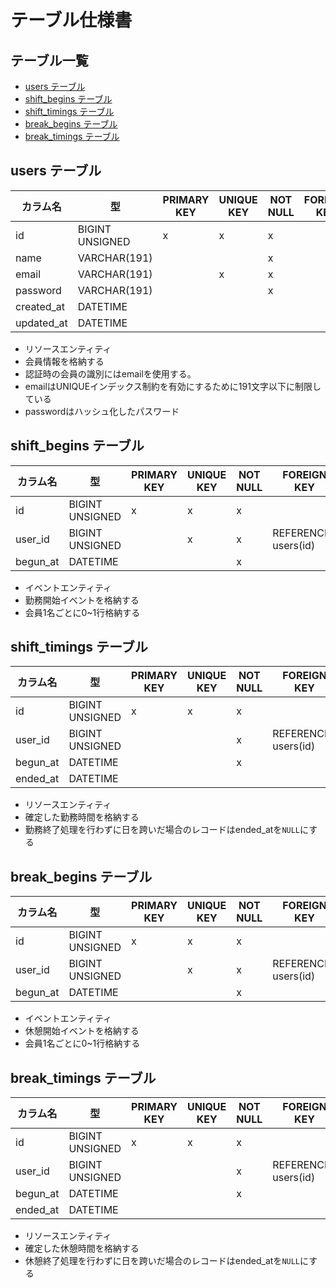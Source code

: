 <!-- omit in toc -->
# テーブル仕様書

<!-- omit in toc -->
## テーブル一覧

- [users テーブル](#users-テーブル)
- [shift\_begins テーブル](#shift_begins-テーブル)
- [shift\_timings テーブル](#shift_timings-テーブル)
- [break\_begins テーブル](#break_begins-テーブル)
- [break\_timings テーブル](#break_timings-テーブル)

## users テーブル

| カラム名 | 型 | PRIMARY KEY | UNIQUE KEY | NOT NULL | FOREIGN KEY |
| --- | --- | --- | --- | --- | --- |
| id | BIGINT UNSIGNED | x | x | x |   |
| name | VARCHAR(191) |   |   | x |   |
| email | VARCHAR(191) |   | x | x |   |
| password | VARCHAR(191) |   |   | x |   |
| created_at | DATETIME |   |   |   |   |
| updated_at | DATETIME |   |   |   |   |

- リソースエンティティ
- 会員情報を格納する
- 認証時の会員の識別にはemailを使用する。
- emailはUNIQUEインデックス制約を有効にするために191文字以下に制限している
- passwordはハッシュ化したパスワード

## shift_begins テーブル

| カラム名 | 型 | PRIMARY KEY | UNIQUE KEY | NOT NULL | FOREIGN KEY |
| --- | --- | --- | --- | --- | --- |
| id | BIGINT UNSIGNED | x | x | x |   |
| user_id | BIGINT UNSIGNED |   | x | x | REFERENCES users(id) |
| begun_at | DATETIME |   |   | x |   |

- イベントエンティティ
- 勤務開始イベントを格納する
- 会員1名ごとに0~1行格納する

## shift_timings テーブル

| カラム名 | 型 | PRIMARY KEY | UNIQUE KEY | NOT NULL | FOREIGN KEY |
| --- | --- | --- | --- | --- | --- |
| id | BIGINT UNSIGNED | x | x | x |   |
| user_id | BIGINT UNSIGNED |   |   | x | REFERENCES users(id) |
| begun_at | DATETIME |   |   | x |   |
| ended_at | DATETIME |   |   |   |   |

- リソースエンティティ
- 確定した勤務時間を格納する
- 勤務終了処理を行わずに日を跨いだ場合のレコードはended_atを`NULL`にする

## break_begins テーブル

| カラム名 | 型 | PRIMARY KEY | UNIQUE KEY | NOT NULL | FOREIGN KEY |
| --- | --- | --- | --- | --- | --- |
| id | BIGINT UNSIGNED | x | x | x |   |
| user_id | BIGINT UNSIGNED |   | x | x | REFERENCES users(id) |
| begun_at | DATETIME |   |   | x |   |

- イベントエンティティ
- 休憩開始イベントを格納する
- 会員1名ごとに0~1行格納する

## break_timings テーブル

| カラム名 | 型 | PRIMARY KEY | UNIQUE KEY | NOT NULL | FOREIGN KEY |
| --- | --- | --- | --- | --- | --- |
| id | BIGINT UNSIGNED | x | x | x |   |
| user_id | BIGINT UNSIGNED |   |   | x | REFERENCES users(id) |
| begun_at | DATETIME |   |   | x |   |
| ended_at | DATETIME |   |   |   |   |

- リソースエンティティ
- 確定した休憩時間を格納する
- 休憩終了処理を行わずに日を跨いだ場合のレコードはended_atを`NULL`にする
